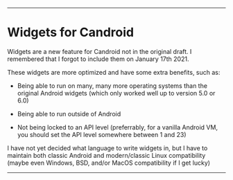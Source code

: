 
***

# Widgets for Candroid

Widgets are a new feature for Candroid not in the original draft. I remembered that I forgot to include them on January 17th 2021.

These widgets are more optimized and have some extra benefits, such as:

* Being able to run on many, many more operating systems than the original Android widgets (which only worked well up to version 5.0 or 6.0)

* Being able to run outside of Android

* Not being locked to an API level (preferrably, for a vanilla Android VM, you should set the API level somewhere between 1 and 23)

I have not yet decided what language to write widgets in, but I have to maintain both classic Android and modern/classic Linux compatibility (maybe even Windows, BSD, and/or MacOS compatibility if I get lucky)

***
